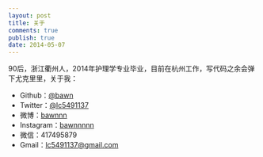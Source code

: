 ```yaml
---
layout: post
title: 关于
comments: true
publish: true
date: 2014-05-07
---
```


90后，浙江衢州人，2014年护理学专业毕业，目前在杭州工作，写代码之余会弹下尤克里里，关于我：

* Github：[@bawn](https://github.com/bawn)
* Twitter：[@lc5491137](https://twitter.com/lc5491137)
* 微博：[bawnnn](http://weibo.com/lingchen0621)
* Instagram：[bawnnnnn](https://www.instagram.com/bawnnnnn/)
* 微信：417495879
* Gmail：lc5491137@gmail.com
